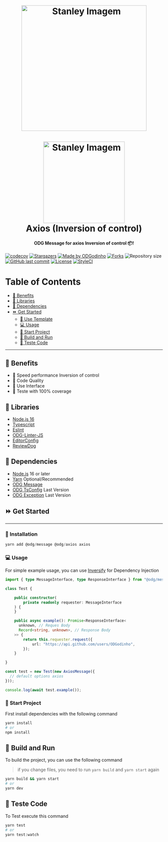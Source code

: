 <h1 align="center">
    <a href="https://github.com/ODGodinho">
        <img
            src="https://raw.githubusercontent.com/ODGodinho/Stanley-TheTemplate/main/public/images/Stanley.jpg"
            alt="Stanley Imagem" width="400"
        />
        <br /><br />
        <img
            src="https://camo.githubusercontent.com/272811d860f3fab0dd8ff0690e2ca36afbf0c96ad44100b8d42dfdce8511679b/68747470733a2f2f6178696f732d687474702e636f6d2f6173736574732f6c6f676f2e737667"
            alt="Stanley Imagem" width="260"
        />
    </a>
    <br />
    Axios (Inversion of control)
    <br />
</h1>

<h4 align="center">ODG Message for axios Inversion of control 📦!</h4>

<p align="center">

[![codecov](https://codecov.io/gh/ODGodinho/ODGAxios/branch/main/graph/badge.svg?token=JCLIEK2OFN)](https://codecov.io/gh/ODGodinho/ODGAxios)
[![Stargazers](https://img.shields.io/github/stars/ODGodinho/ODGAxios?color=F430A4)](https://github.com/ODGodinho/ODGAxios/stargazers)
[![Made by ODGodinho](https://img.shields.io/badge/made%20by-ODGodinho-%2304A361)](https://www.linkedin.com/in/victor-alves-odgodinho/)
[![Forks](https://img.shields.io/github/forks/ODGodinho/ODGAxios?color=CD4D34)](https://github.com/ODGodinho/ODGAxios/network/members)
![Repository size](https://img.shields.io/github/repo-size/ODGodinho/ODGAxios)
[![GitHub last commit](https://img.shields.io/github/last-commit/ODGodinho/ODGAxios)](https://github.com/ODGodinho/ODGAxios/commits/master)
[![License](https://img.shields.io/badge/license-MIT-brightgreen)](https://opensource.org/licenses/MIT)
[![StyleCI](https://github.styleci.io/repos/577502561/shield?branch=main)](https://github.styleci.io/repos/577502561?branch=main)

</p>

# Table of Contents

- [🎇 Benefits](#-benefits)
- [📗 Libraries](#-libraries)
- [📁 Dependencies](#-dependencies)
- [⏩ Get Started](#-get-started)
  - [🔘 Use Template](#-installation)
  - [💻 Usage](#-usage)
  - [📍 Start Project](#-start-project)
  - [📨 Build and Run](#-build-and-run)
  - [🧪 Teste Code](#-teste-code)

---

## 🎇 Benefits

- 🚀 Speed performance Inversion of control
- 🚨 Code Quality
- 🎇 Use Interface
- 🧪 Teste with 100% coverage

## 📗 Libraries

- [Node.js 16](https://nodejs.org/?n=dragonsgamers)
- [Typescript](https://www.typescriptlang.org/?n=dragonsgamers)
- [Eslint](https://eslint.org/?n=dragonsgamers)
- [ODG-Linter-JS](https://github.com/ODGodinho/ODG-Linter-Js?n=dragonsgamers)
- [EditorConfig](https://editorconfig.org/?n=dragonsgamers)
- [ReviewDog](https://github.com/reviewdog/action-eslint)

## 📁 Dependencies

- [Node.js](https://nodejs.org) 16 or later
- [Yarn](https://yarnpkg.com/) Optional/Recommended
- [ODG Message](https://github.com/ODGodinho/ODGMessage?n=dragonsgamers)
- [ODG TsConfig](https://github.com/ODGodinho/tsconfig?n=dragonsgamers) Last Version
- [ODG Exception](https://github.com/ODGodinho/ODGException?n=dragonsgamers) Last Version

## ⏩ Get Started

---

### 🔘 Installation

```powershell
yarn add @odg/message @odg/axios axios
```

### 💻 Usage

For simple example usage, you can use [Inversify](https://www.npmjs.com/package/inversify) for Dependency Injection

```typescript
import { type MessageInterface, type ResponseInterface } from "@odg/message";

class Test {

    public constructor(
        private readonly requester: MessageInterface
    ) {
    }

    public async example(): Promise<ResponseInterface<
      unknown, // Reques Body
      Record<string, unknown>, // Response Body
    >> {
        return this.requester.request({
            url: "https://api.github.com/users/ODGodinho",
        });
    }

}
```

```typescript
const test = new Test(new AxiosMessage({
  // default options axios
}));

console.log(await test.example());
```

### 📍 Start Project

First install dependencies with the following command

```bash
yarn install
# or
npm install
```

## 📨 Build and Run

To build the project, you can use the following command

> if you change files, you need to run `yarn build` and `yarn start` again

```bash
yarn build && yarn start
# or
yarn dev
```

## 🧪 Teste Code

To Test execute this command

```bash
yarn test
# or
yarn test:watch
```

